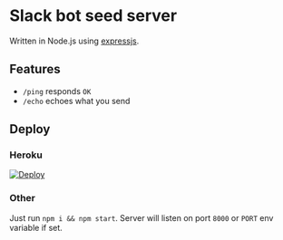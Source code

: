 # Slack bot seed server

Written in Node.js using [expressjs](http://expressjs.com/).

## Features

* `/ping` responds `OK`
* `/echo` echoes what you send

## Deploy

### Heroku

[![Deploy](https://www.herokucdn.com/deploy/button.png)](https://heroku.com/deploy?template=https://github.com/ArnaudRinquin/slack-bot)

### Other

Just run `npm i && npm start`. Server will listen on port `8000` or `PORT` env variable if set.
